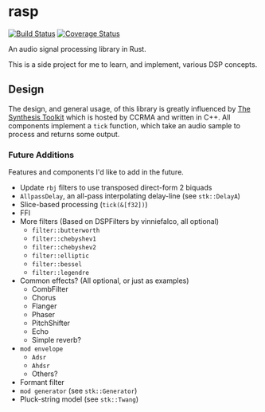 # rasp
[![Build Status](https://travis-ci.org/brianuosseph/rasp.svg?branch=master)](https://travis-ci.org/brianuosseph/rasp)
[![Coverage Status](https://coveralls.io/repos/brianuosseph/rasp/badge.svg?branch=master&service=github)](https://coveralls.io/github/brianuosseph/rasp?branch=master)

An audio signal processing library in Rust.

This is a side project for me to learn, and implement, various DSP concepts.

## Design
The design, and general usage, of this library is greatly influenced by [The Synthesis Toolkit](https://ccrma.stanford.edu/software/stk/index.html) which is hosted by CCRMA and written in C++. All components implement a `tick` function, which take an audio sample to process and returns some output.

### Future Additions
Features and components I'd like to add in the future.

- Update `rbj` filters to use transposed direct-form 2 biquads
- `AllpassDelay`, an all-pass interpolating delay-line (see `stk::DelayA`)
- Slice-based processing (`tick(&[f32])`)
- FFI
- More filters (Based on DSPFilters by vinniefalco, all optional)
  - `filter::butterworth`
  - `filter::chebyshev1`
  - `filter::chebyshev2`
  - `filter::elliptic`
  - `filter::bessel`
  - `filter::legendre`
- Common effects? (All optional, or just as examples)
  - CombFilter
  - Chorus
  - Flanger
  - Phaser
  - PitchShifter
  - Echo
  - Simple reverb?
- `mod envelope`
  - `Adsr`
  - `Ahdsr`
  - Others?
- Formant filter
- `mod generator` (see `stk::Generator`)
- Pluck-string model (see `stk::Twang`)
